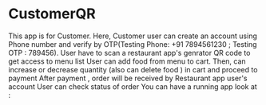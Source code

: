 # CustomerQR

This app is for Customer.
Here, Customer user can create an account using Phone number and verify by OTP(Testing Phone: +91 7894561230 ; Testing OTP : 789456).
User have to scan a restaurant app's genrator QR code to get access to menu list
User can add food from menu to cart. Then, can increase or decrease quantity (also can delete food ) in cart and proceed to payment
After payment , order will be received by Restaurant app user's account
User can check status of order
You can have a running app look at :
